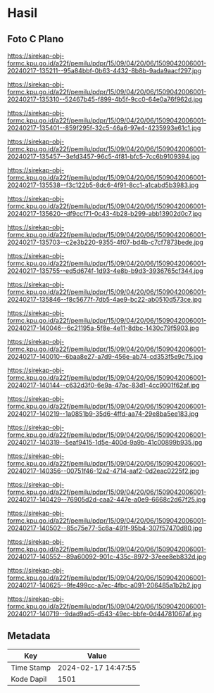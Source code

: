 # Hasil

## Foto C Plano

https://sirekap-obj-formc.kpu.go.id/a22f/pemilu/pdpr/15/09/04/20/06/1509042006001-20240217-135211--95a84bbf-0b63-4432-8b8b-9ada9aacf297.jpg

https://sirekap-obj-formc.kpu.go.id/a22f/pemilu/pdpr/15/09/04/20/06/1509042006001-20240217-135310--52467b45-f899-4b5f-9cc0-64e0a76f962d.jpg

https://sirekap-obj-formc.kpu.go.id/a22f/pemilu/pdpr/15/09/04/20/06/1509042006001-20240217-135401--859f295f-32c5-46a6-97e4-4235993e61c1.jpg

https://sirekap-obj-formc.kpu.go.id/a22f/pemilu/pdpr/15/09/04/20/06/1509042006001-20240217-135457--3efd3457-96c5-4f81-bfc5-7cc6b9109394.jpg

https://sirekap-obj-formc.kpu.go.id/a22f/pemilu/pdpr/15/09/04/20/06/1509042006001-20240217-135538--f3c122b5-8dc6-4f91-8cc1-a1cabd5b3983.jpg

https://sirekap-obj-formc.kpu.go.id/a22f/pemilu/pdpr/15/09/04/20/06/1509042006001-20240217-135620--df9ccf71-0c43-4b28-b299-abb13902d0c7.jpg

https://sirekap-obj-formc.kpu.go.id/a22f/pemilu/pdpr/15/09/04/20/06/1509042006001-20240217-135703--c2e3b220-9355-4f07-bd4b-c7cf7873bede.jpg

https://sirekap-obj-formc.kpu.go.id/a22f/pemilu/pdpr/15/09/04/20/06/1509042006001-20240217-135755--ed5d674f-1d93-4e8b-b9d3-3936765cf344.jpg

https://sirekap-obj-formc.kpu.go.id/a22f/pemilu/pdpr/15/09/04/20/06/1509042006001-20240217-135846--f8c5677f-7db5-4ae9-bc22-ab0510d573ce.jpg

https://sirekap-obj-formc.kpu.go.id/a22f/pemilu/pdpr/15/09/04/20/06/1509042006001-20240217-140046--6c21195a-5f8e-4e11-8dbc-1430c79f5903.jpg

https://sirekap-obj-formc.kpu.go.id/a22f/pemilu/pdpr/15/09/04/20/06/1509042006001-20240217-140010--6baa8e27-a7d9-456e-ab74-cd353f5e9c75.jpg

https://sirekap-obj-formc.kpu.go.id/a22f/pemilu/pdpr/15/09/04/20/06/1509042006001-20240217-140144--c632d3f0-6e9a-47ac-83d1-4cc9001f62af.jpg

https://sirekap-obj-formc.kpu.go.id/a22f/pemilu/pdpr/15/09/04/20/06/1509042006001-20240217-140219--1a0851b9-35d6-4ffd-aa74-29e8ba5ee183.jpg

https://sirekap-obj-formc.kpu.go.id/a22f/pemilu/pdpr/15/09/04/20/06/1509042006001-20240217-140319--5eaf9415-1d5e-400d-9a9b-41c00899b935.jpg

https://sirekap-obj-formc.kpu.go.id/a22f/pemilu/pdpr/15/09/04/20/06/1509042006001-20240217-140356--00751f46-12a2-4714-aaf2-0d2eac0225f2.jpg

https://sirekap-obj-formc.kpu.go.id/a22f/pemilu/pdpr/15/09/04/20/06/1509042006001-20240217-140429--76905d2d-caa2-447e-a0e9-6668c2d67f25.jpg

https://sirekap-obj-formc.kpu.go.id/a22f/pemilu/pdpr/15/09/04/20/06/1509042006001-20240217-140502--85c75e77-5c6a-491f-95b4-307f57470d80.jpg

https://sirekap-obj-formc.kpu.go.id/a22f/pemilu/pdpr/15/09/04/20/06/1509042006001-20240217-140552--89a60092-901c-435c-8972-37eee8eb832d.jpg

https://sirekap-obj-formc.kpu.go.id/a22f/pemilu/pdpr/15/09/04/20/06/1509042006001-20240217-140625--9fe499cc-a7ec-4fbc-a091-206485a1b2b2.jpg

https://sirekap-obj-formc.kpu.go.id/a22f/pemilu/pdpr/15/09/04/20/06/1509042006001-20240217-140719--9dad9ad5-d543-49ec-bbfe-0d44781067af.jpg


## Metadata

| Key        | Value               |
| ---------- | ------------------- |
| Time Stamp | 2024-02-17 14:47:55 |
| Kode Dapil | 1501                |




